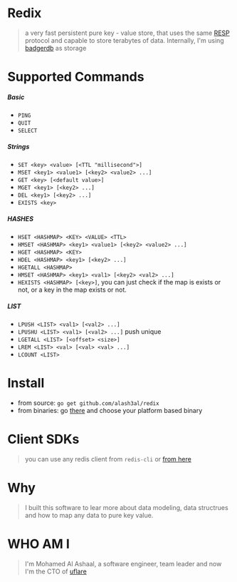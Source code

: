 Redix
======
> a very fast persistent pure key - value store, that uses the same [RESP](https://redis.io/topics/protocol) protocol and capable to store terabytes of data.
> Internally, I'm using [badgerdb](https://github.com/dgraph-io/badger) as storage 

Supported Commands
===================

##### Basic
- `PING`
- `QUIT`
- `SELECT`

##### Strings
- `SET <key> <value> [<TTL "millisecond">]`
- `MSET <key1> <value1> [<key2> <value2> ...]`
- `GET <key> [<default value>]`
- `MGET <key1> [<key2> ...]`
- `DEL <key1> [<key2> ...]`
- `EXISTS <key>`

##### HASHES
- `HSET <HASHMAP> <KEY> <VALUE> <TTL>`
- `HMSET <HASHMAP> <key1> <value1> [<key2> <value2> ...]`
- `HGET <HASHMAP> <KEY>`
- `HDEL <HASHMAP> <key1> [<key2> ...]`
- `HGETALL <HASHMAP>`
- `HMSET <HASHMAP> <key1> <val1> [<key2> <val2> ...]`
- `HEXISTS <HASHMAP> [<key>]`, you can just check if the map is exists or not, or a key in the map exists or not.

##### LIST
- `LPUSH <LIST> <val1> [<val2> ...]`
- `LPUSHU <LIST> <val1> [<val2> ...]` push unique
- `LGETALL <LIST> [<offset> <size>]`
- `LREM <LIST> <val> [<val> <val> ...]`
- `LCOUNT <LIST>`

Install
=======
- from source: `go get github.com/alash3al/redix`
- from binaries: go [there](https://github.com/alash3al/redix/releases) and choose your platform based binary

Client SDKs
===========
> you can use any redis client from `redis-cli` or [from here](https://redis.io/clients)

Why
===
> I built this software to lear more about data modeling, data structrues and how to map any data to pure key value.

WHO AM I
========
> I'm Mohamed Al Ashaal, a software engineer, team leader and now I'm the CTO of [uflare](https://uflare.io)